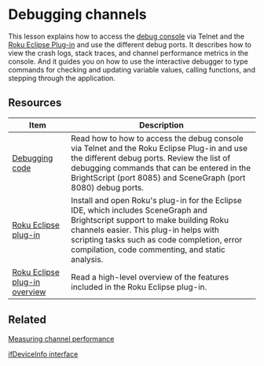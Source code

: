 # Debugging channels

This lesson explains how to access the [debug console](https://developer.roku.com/docs/developer-program/debugging/debugging-channels.md) via Telnet and the [Roku Eclipse Plug-in](https://devtools.web.roku.com/ide/eclipse/plugin) and use the different debug ports. It describes how to view the crash logs, stack traces, and channel performance metrics in the console. And it guides you on how to use the interactive debugger to type commands for checking and updating variable values, calling functions, and stepping through the application.

## Resources

| Item                                                         | Description                                                  |
| ------------------------------------------------------------ | ------------------------------------------------------------ |
| [Debugging code](https://developer.roku.com/docs/developer-program/debugging/debugging-channels.md) | Read how to how to access the debug console via Telnet and the Roku Eclipse Plug-in and use the different debug ports. Review the list of debugging commands that can be entered in the BrightScript (port 8085) and SceneGraph (port 8080) debug ports. |
| [Roku Eclipse plug-in](https://devtools.web.roku.com/ide/eclipse/plugin) | Install and open Roku's plug-in for the Eclipse IDE, which includes SceneGraph and Brightscript support to make building Roku channels easier. This plug-in helps with scripting tasks such as code completion, error compilation, code commenting, and static analysis. |
| [Roku Eclipse plug-in overview](https://developer.roku.com/docs/developer-program/getting-started/ide-support.md) | Read a high-level overview of the features included in the Roku Eclipse plug-in. |

## Related

[Measuring channel performance](https://developer.roku.com/docs/developer-program/performance-guide/measuring-channel-performance.md)

[ifDeviceInfo interface](https://developer.roku.com/docs/developer-programreferences/brightscript/interfaces/ifdeviceinfo.md)

